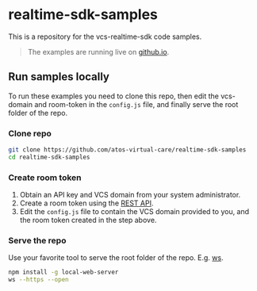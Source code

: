 # realtime-sdk-samples

This is a repository for the vcs-realtime-sdk code samples.

> The examples are running live on [github.io](https://glb-ucc-vcs.github.io/realtime-sdk-samples/).

## Run samples locally

To run these examples you need to clone this repo, then edit the vcs-domain and room-token in the `config.js` file, and finally serve the root folder of the repo.

### Clone repo

```bash
git clone https://github.com/atos-virtual-care/realtime-sdk-samples
cd realtime-sdk-samples
```

### Create room token

1. Obtain an API key and VCS domain from your system administrator.
2. Create a room token using the [REST API](https://sdk.virtualcareservices.net/sdks/rest/).
3. Edit the `config.js` file to contain the VCS domain provided to you, and the room token created in the step above.

### Serve the repo

Use your favorite tool to serve the root folder of the repo. E.g. [ws](https://www.npmjs.com/package/local-web-server).

```bash
npm install -g local-web-server
ws --https --open
```
